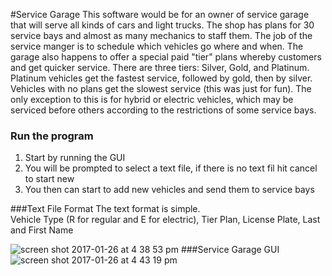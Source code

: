 #Service Garage 
This software would be for an owner of service garage that will serve all kinds of cars and light trucks. 
The shop has plans for 30 service bays and almost as many mechanics to staff them. The job of the service manger is to schedule 
which vehicles go where and when. The garage also happens to offer a special paid "tier" plans whereby customers and get quicker service.
There are three tiers: Silver, Gold, and Platinum. Platinum vehicles get the fastest service, followed by gold, then by silver.
Vehicles with no plans get the slowest service (this was just for fun). The only exception to this is for hybrid or electric vehicles,
which may be serviced before others according to the restrictions of some service bays. 
### Run the program
1. Start by running the GUI
2. You will be prompted to select a text file, if there is no text fil hit cancel to start new
3. You then can start to add new vehicles and send them to service bays 

###Text File Format 
The text format is simple. </br>
Vehicle Type (R for regular and E for electric), Tier Plan, License Plate, Last and First Name </br>

![screen shot 2017-01-26 at 4 38 53 pm](https://cloud.githubusercontent.com/assets/25310829/22356402/f61d3280-e3e5-11e6-94e1-c2f55330e464.png)
###Service Garage GUI 
![screen shot 2017-01-26 at 4 43 19 pm](https://cloud.githubusercontent.com/assets/25310829/22356493/9bc04826-e3e6-11e6-93d4-d86b06e76c41.png)
